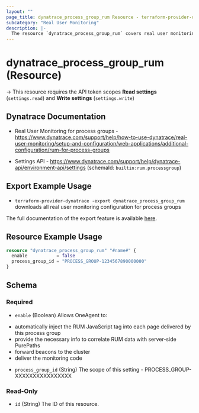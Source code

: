 ```yaml
---
layout: ""
page_title: dynatrace_process_group_rum Resource - terraform-provider-dynatrace"
subcategory: "Real User Monitoring"
description: |-
  The resource `dynatrace_process_group_rum` covers real user monitoring configuration for process groups
---
```


# dynatrace_process_group_rum (Resource)

-> This resource requires the API token scopes **Read settings** (`settings.read`) and **Write settings** (`settings.write`)

## Dynatrace Documentation

- Real User Monitoring for process groups - https://www.dynatrace.com/support/help/how-to-use-dynatrace/real-user-monitoring/setup-and-configuration/web-applications/additional-configuration/rum-for-process-groups

- Settings API - https://www.dynatrace.com/support/help/dynatrace-api/environment-api/settings (schemaId: `builtin:rum.processgroup`)

## Export Example Usage

- `terraform-provider-dynatrace -export dynatrace_process_group_rum` downloads all real user monitoring configuration for process groups

The full documentation of the export feature is available [here](https://dt-url.net/h203qmc).

## Resource Example Usage

```terraform
resource "dynatrace_process_group_rum" "#name#" {
  enable           = false
  process_group_id = "PROCESS_GROUP-1234567890000000"
}
```

<!-- schema generated by tfplugindocs -->
## Schema

### Required

- `enable` (Boolean) Allows OneAgent to:
* automatically inject the RUM JavaScript tag into each page delivered by this process group
* provide the necessary info to correlate RUM data with server-side PurePaths
* forward beacons to the cluster
* deliver the monitoring code
- `process_group_id` (String) The scope of this setting - PROCESS_GROUP-XXXXXXXXXXXXXXXX

### Read-Only

- `id` (String) The ID of this resource.
 